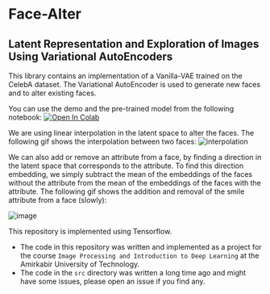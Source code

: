 # Face-Alter
Latent Representation and Exploration of Images Using Variational AutoEncoders
---
This library contains an implementation of a Vanilla-VAE trained on the CelebA dataset. The Variational AutoEncoder is used to generate new faces and to alter existing faces. 

You can use the demo and the pre-trained model from the following notebook: [![Open In Colab](https://colab.research.google.com/assets/colab-badge.svg)](https://colab.research.google.com/github/ArianAmani/Face-Alter/blob/main/VAE%20Latent%20Exploration.ipynb)

We are using linear interpolation in the latent space to alter the faces. The following gif shows the interpolation between two faces:
![interpolation](gifs/gifs/interpolation.gif 'interpolation')


We can also add or remove an attribute from a face, by finding a direction in the latent space that corresponds to the attribute. To find this direction embedding, we simply subtract the mean of the embeddings of the faces without the attribute from the mean of the embeddings of the faces with the attribute. The following gif shows the addition and removal of the smile attribute from a face (slowly):

![image](gifs/gifs/Smile3_Smiling.gif 'image')

This repository is implemented using Tensorflow.

* The code in this repository was written and implemented as a project for the course `Image Processing and Introduction to Deep Learning` at the Amirkabir University of Technology.
* The code in the `src` directory was written a long time ago and might have some issues, please open an issue if you find any.
